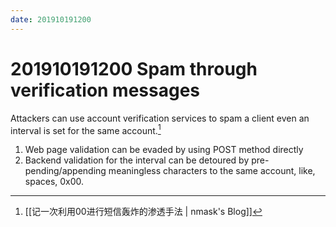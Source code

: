 ```yaml
---
date: 201910191200
---
```

# 201910191200 Spam through verification messages

Attackers can use account verification services to spam a client even an interval is set for the same account.[^E5B25A743523]
1. Web page validation can be evaded by using POST method directly
2. Backend validation for the interval can be detoured by pre-pending/appending meaningless characters to the same account, like, spaces, 0x00.

[^E5B25A743523]: [[记一次利用00进行短信轰炸的渗透手法 | nmask's Blog]]